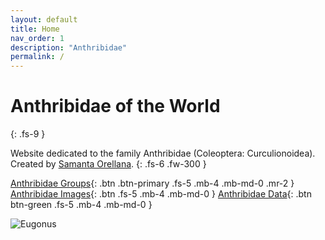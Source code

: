 ```yaml
---
layout: default
title: Home
nav_order: 1
description: "Anthribidae"
permalink: /
---
```


# Anthribidae of the World
{: .fs-9 }

Website dedicated to the family Anthribidae (Coleoptera: Curculionoidea). Created by [Samanta Orellana](https://isearch.asu.edu/profile/3433157). 
{: .fs-6 .fw-300 }

[Anthribidae Groups](https://anthribidae.github.io/anthribidae/anthribidae/){: .btn .btn-primary .fs-5 .mb-4 .mb-md-0 .mr-2 } [Anthribidae Images](https://anthribidae.github.io/anthribidae/gallery/){: .btn .fs-5 .mb-4 .mb-md-0 } 
[Anthribidae Data](https://serv.biokic.asu.edu/ecdysis/collections/list.php?db=2%2C1&taxa=Anthribidae&usethes=1&taxontype=4){: .btn btn-green .fs-5 .mb-4 .mb-md-0 } 


<img src="https://serv.biokic.asu.edu/imglib/ecdysis/ASU_ASUCOB/ASUCOB0014/ASUCOB0014307_lateral_edited_1613605757.jpg" alt="Eugonus">




